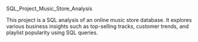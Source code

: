 SQL_Project_Music_Store_Analysis



This project is a SQL analysis of an online music store database. It explores various business insights such as top-selling tracks, customer trends, and playlist popularity using SQL queries.
